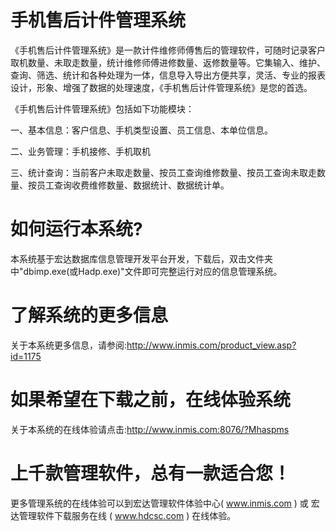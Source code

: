 # 手机售后计件管理系统

《手机售后计件管理系统》是一款计件维修师傅售后的管理软件，可随时记录客户取机数量、未取走数量，统计维修师傅进修数量、返修数量等。它集输入、维护、查询、筛选、统计和各种处理为一体，信息导入导出方便共享，灵活、专业的报表设计，形象、增强了数据的处理速度，《手机售后计件管理系统》是您的首选。

《手机售后计件管理系统》包括如下功能模块：

一、基本信息：客户信息、手机类型设置、员工信息、本单位信息。

二、业务管理：手机接修、手机取机

三、统计查询：当前客户未取走数量、按员工查询维修数量、按员工查询未取走数量、按员工查询收费维修数量、数据统计、数据统计单。

# 如何运行本系统?

本系统基于宏达数据库信息管理开发平台开发，下载后，双击文件夹中"dbimp.exe(或Hadp.exe)"文件即可完整运行对应的信息管理系统。

# 了解系统的更多信息

关于本系统更多信息，请参阅:http://www.inmis.com/product_view.asp?id=1175

# 如果希望在下载之前，在线体验系统

关于本系统的在线体验请点击:http://www.inmis.com:8076/?Mhaspms

# 上千款管理软件，总有一款适合您！

更多管理系统的在线体验可以到宏达管理软件体验中心( www.inmis.com ) 或 宏达管理软件下载服务在线 ( www.hdcsc.com ) 在线体验。

